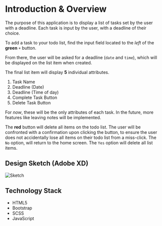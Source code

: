 # Introduction & Overview
The purpose of this application is to display a list of tasks set by the user with a deadline. Each task is input by the user, with a deadline of their choice. 

To add a task to your todo list, find the input field located to the _left_ of the **green** `+` button. 

From there, the user will be asked for a deadline (`date` and `time`), which will be displayed on the list item when created. 

The final list item will display **5** individual attributes. 

1. Task Name
2. Deadline (Date)
3. Deadline (Time of day)
4. Complete Task Button
5. Delete Task Button

For _now_, these will be the only attributes of each task. In the future, more features like leaving notes will be implemented.

The **red** button will delete all items on the todo list. The user will be confronted with a confirmation upon clicking the button, to ensure the user does not accidentally lose all items on their todo list from a miss-click. The `No` option, will return to the home screen. The `Yes` option will delete all list items.

## Design Sketch (Adobe XD)
![Sketch](https://i.imgur.com/FYtDnhL.png)

## Technology Stack
* HTML5
* Bootstrap 
* SCSS
* JavaScript